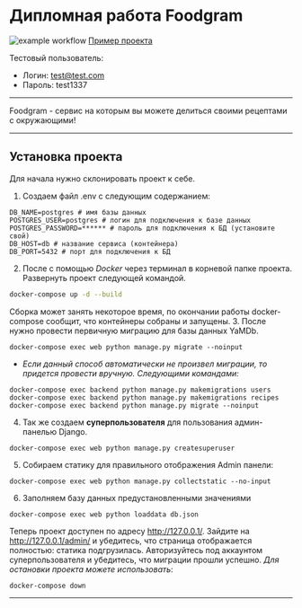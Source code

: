 # Дипломная работа Foodgram
![example workflow](https://github.com/walera43/foodgram-project-react/actions/workflows/foodgram_workflow.yaml/badge.svg)
[Пример проекта](http://178.154.193.47/)

Тестовый пользователь:
- Логин: test@test.com
- Пароль: test1337
____
Foodgram - сервис на которым вы можете делиться своими рецептами с окружающими!
____
## Установка проекта

Для начала нужно склонировать проект к себе.
1. Создаем файл .env с следующим содержанием:
```
DB_NAME=postgres # имя базы данных
POSTGRES_USER=postgres # логин для подключения к базе данных
POSTGRES_PASSWORD=****** # пароль для подключения к БД (установите свой)
DB_HOST=db # название сервиса (контейнера)
DB_PORT=5432 # порт для подключения к БД 
```

2. После с помощью *Docker* через терминал в корневой папке проекта. Развернуть проект следующей командой.

```sh
docker-compose up -d --build 
```

Сборка может занять некоторое время, по окончании работы docker-compose сообщит, что контейнеры собраны и запущены.
3. После нужно провести первичную миграцию для базы данных YaMDb.
```
docker-compose exec web python manage.py migrate --noinput
```
*  _Если данный способ автоматически не произвел миграции, то придется провести вручную. Следующими командами:_
```
docker-compose exec backend python manage.py makemigrations users
docker-compose exec backend python manage.py makemigrations recipes
docker-compose exec backend python manage.py migrate --noinput
```
4. Так же создаем **суперпользователя** для пользования админ-панелью Django.
```
docker-compose exec web python manage.py createsuperuser
```
5. Собираем статику для правильного отображения Admin панели:
```
docker-compose exec web python manage.py collectstatic --no-input
```
6. Заполняем базу данных предустановленными значениями
```
docker-compose exec web python loaddata db.json
```

Теперь проект доступен по адресу http://127.0.0.1/.
Зайдите на http://127.0.0.1/admin/ и убедитесь, что страница отображается полностью: статика подгрузилась.
Авторизуйтесь под аккаунтом суперпользователя и убедитесь, что миграции прошли успешно.
_Для остановки проекта можете использовать_:
```
docker-compose down
```
___
